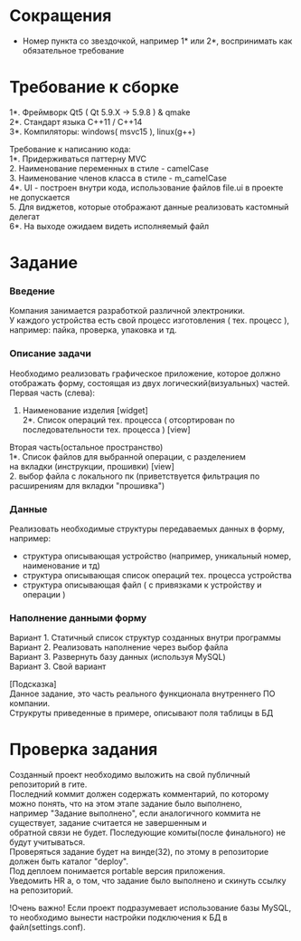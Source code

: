 # Сокращения
- Номер пункта со звездочкой, например 1* или 2*,
воспринимать как обязательное требование

# Требование к сборке

1*. Фреймворк Qt5 ( Qt 5.9.X -> 5.9.8 ) & qmake \
2*. Стандарт языка С++11 / С++14 \
3*. Компиляторы: windows( msvc15 ), linux(g++)

Требование к написанию кода: \
1*. Придерживаться паттерну MVC \
2. Наименование переменных в стиле - camelCase \
3. Наименование членов класса в стиле - m_camelCase \
4*. UI - построен внутри кода, использование файлов file.ui в проекте не допускается \
5. Для виджетов, которые отображают данные реализовать кастомный делегат \
6*. На выходе ожидаем видеть исполняемый файл

# Задание

### Введение
Компания занимается разработкой различной электроники. \
У каждого устройства есть свой процесс изготовления ( тех. процесс ), \
например: пайка, проверка, упаковка и тд.

### Описание задачи
Необходимо реализовать графическое приложение, которое должно отображать форму, состоящая из двух логический(визуальных) частей. \
Первая часть (слева):
1. Наименование изделия [widget] \
2*. Список операций тех. процесса ( отсортирован по последовательности тех. процесса ) [view]

Вторая часть(остальное пространство) \
1*. Список файлов для выбранной операции, с разделением \
на вкладки (инструкции, прошивки) [view] \
2. выбор файла с локального пк (приветствуется фильтрация по расширениям для вкладки "прошивка")

### Данные
Реализовать необходимые структуры передаваемых данных в форму, например:
- структура описывающая устройство (например, уникальный номер, наименование и тд)
- структура описывающая список операций тех. процесса устройства
- структура описывающая файл ( с привязками к устройству и операции )

### Наполнение данными форму
Вариант 1. Статичный список структур созданных внутри программы \
Вариант 2. Реализовать наполнение через выбор файла \
Вариант 3. Развернуть базу данных (используя MySQL) \
Вариант 3. Свой вариант

[Подсказка] \
Данное задание, это часть реального функционала внутреннего ПО компании. \
Струкруты приведенные в примере, описывают поля таблицы в БД

# Проверка задания

Созданный проект необходимо выложить на свой публичный репозиторий в гите. \
Последний коммит должен содержать комментарий, по которому можно понять, что на этом этапе задание было выполнено, \
например "Задание выполнено", если аналогичного коммита не существует, задание считается не завершенным и \
обратной связи не будет. Последующие комиты(после финального) не будут учитываться. \
Проверяться задание будет на винде(32), по этому в репозиторие должен быть каталог "deploy". \
Под деплоем понимается portable версия приложения. \
Уведомить HR а, о том, что задание было выполнено и скинуть ссылку на репозиторий.

!Очень важно!
Если проект подразумевает использование базы MySQL, то необходимо вынести настройки подключения к БД в файл(settings.conf).

